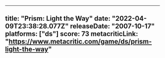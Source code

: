 
---
title: "Prism: Light the Way"
date: "2022-04-09T23:38:28.077Z"
releaseDate: "2007-10-17"
platforms: ["ds"]
score: 73
metacriticLink: "https://www.metacritic.com/game/ds/prism-light-the-way"
---
